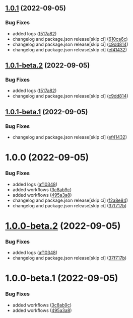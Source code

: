 ## [1.0.1](https://github.com/prashant9428/semantic-versioning/compare/v1.0.0...v1.0.1) (2022-09-05)


### Bug Fixes

* added logs ([f517a82](https://github.com/prashant9428/semantic-versioning/commit/f517a82f571e819531a140b17b2e6beec49424ed))
* changelog and package.json release[skip ci] ([610ca6c](https://github.com/prashant9428/semantic-versioning/commit/610ca6c9589e80dcb4604027ec1be55de8904ad8))
* changelog and package.json release[skip ci] ([c9dd814](https://github.com/prashant9428/semantic-versioning/commit/c9dd814b73664b96c5c115b0539db947fa1b5fd1))
* changelog and package.json release[skip ci] ([ef41432](https://github.com/prashant9428/semantic-versioning/commit/ef41432b15392a0b6bccaab607a35e2da74cf863))

## [1.0.1-beta.2](https://github.com/prashant9428/semantic-versioning/compare/v1.0.1-beta.1...v1.0.1-beta.2) (2022-09-05)


### Bug Fixes

* added logs ([f517a82](https://github.com/prashant9428/semantic-versioning/commit/f517a82f571e819531a140b17b2e6beec49424ed))
* changelog and package.json release[skip ci] ([c9dd814](https://github.com/prashant9428/semantic-versioning/commit/c9dd814b73664b96c5c115b0539db947fa1b5fd1))

## [1.0.1-beta.1](https://github.com/prashant9428/semantic-versioning/compare/v1.0.0...v1.0.1-beta.1) (2022-09-05)


### Bug Fixes

* changelog and package.json release[skip ci] ([ef41432](https://github.com/prashant9428/semantic-versioning/commit/ef41432b15392a0b6bccaab607a35e2da74cf863))

# 1.0.0 (2022-09-05)


### Bug Fixes

* added logs ([af10348](https://github.com/prashant9428/semantic-versioning/commit/af1034833afdedd6d7206c195327614c7fd6e194))
* added workflows ([3c8ab9c](https://github.com/prashant9428/semantic-versioning/commit/3c8ab9c5690d7f44cc1f147a098f376cdd72849f))
* added workflows ([495a3a8](https://github.com/prashant9428/semantic-versioning/commit/495a3a8a99c9a02e5e4d091970226181e544aa7b))
* changelog and package.json release[skip ci] ([f2a8e84](https://github.com/prashant9428/semantic-versioning/commit/f2a8e842fc028071378e0e006d81e6d214dfc3a2))
* changelog and package.json release[skip ci] ([37f717b](https://github.com/prashant9428/semantic-versioning/commit/37f717b173aa9c0eb2ca11517ea8fd904a322c3b))

# [1.0.0-beta.2](https://github.com/prashant9428/semantic-versioning/compare/v1.0.0-beta.1...v1.0.0-beta.2) (2022-09-05)


### Bug Fixes

* added logs ([af10348](https://github.com/prashant9428/semantic-versioning/commit/af1034833afdedd6d7206c195327614c7fd6e194))
* changelog and package.json release[skip ci] ([37f717b](https://github.com/prashant9428/semantic-versioning/commit/37f717b173aa9c0eb2ca11517ea8fd904a322c3b))

# 1.0.0-beta.1 (2022-09-05)


### Bug Fixes

* added workflows ([3c8ab9c](https://github.com/prashant9428/semantic-versioning/commit/3c8ab9c5690d7f44cc1f147a098f376cdd72849f))
* added workflows ([495a3a8](https://github.com/prashant9428/semantic-versioning/commit/495a3a8a99c9a02e5e4d091970226181e544aa7b))

